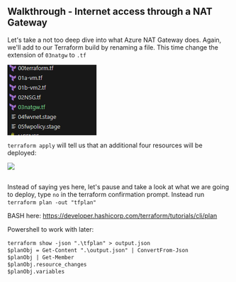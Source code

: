 ## Walkthrough  - Internet access through a NAT Gateway

Let's take a not too deep dive into what Azure NAT Gateway does.  Again, we'll add to our Terraform build by renaming a file.  This time change the extension of ```03natgw``` to ```.tf```

<pre>
<img align="left" src="../images/03-tf-file.png"></br>
</pre>

```terraform apply``` will tell us that an additional four resources will be deployed:

<pre>
<img align="left" src="../images/03-tf-apply.png"></br>
</pre>

Instead of saying yes here, let's pause and take a look at what we are going to deploy, type ```no``` in the terraform confirmation prompt.  Instead run
```terraform plan -out "tfplan"```

BASH here: https://developer.hashicorp.com/terraform/tutorials/cli/plan

Powershell to work with later:
```
terraform show -json ".\tfplan" > output.json
$planObj = Get-Content ".\output.json" | ConvertFrom-Json
$planObj | Get-Member 
$planObj.resource_changes
$planObj.variables
```